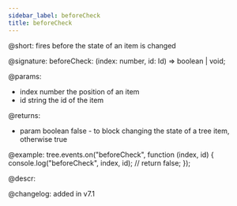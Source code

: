 ```yaml
---
sidebar_label: beforeCheck
title: beforeCheck
---
```


@short: fires before the state of an item is changed

@signature: beforeCheck: (index: number, id: Id) => boolean | void;

@params:
- index		number		the position of an item
- id		string		the id of the item

@returns:
- param     boolean     false - to block changing the state of a tree item, otherwise true

@example:
tree.events.on("beforeCheck", function (index, id) {
    console.log("beforeCheck", index, id);
    // return false;
});

@descr:

@changelog: added in v7.1

[comment]: # (@relatedapi: tree/api/tree_aftercheck_event.md)
